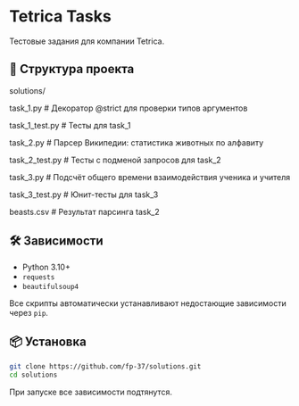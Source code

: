# Tetrica Tasks
Тестовые задания для компании Tetrica.

## 📁 Структура проекта

solutions/

task_1.py # Декоратор @strict для проверки типов аргументов

task_1_test.py # Тесты для task_1

task_2.py # Парсер Википедии: статистика животных по алфавиту

task_2_test.py # Тесты с подменой запросов для task_2

task_3.py # Подсчёт общего времени взаимодействия ученика и учителя

task_3_test.py # Юнит-тесты для task_3

beasts.csv # Результат парсинга task_2

## 🛠️ Зависимости

- Python 3.10+
- `requests`
- `beautifulsoup4`

Все скрипты автоматически устанавливают недостающие зависимости через `pip`.

## 📦 Установка

```bash
git clone https://github.com/fp-37/solutions.git
cd solutions
```
При запуске все зависимости подтянутся.
